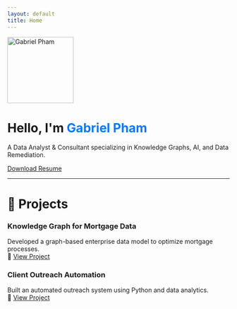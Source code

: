 ```yaml
---
layout: default
title: Home
---
```


<div class="hero">
    <img src="https://media.licdn.com/dms/image/v2/C5603AQFK1gqFFEeF5w/profile-displayphoto-shrink_800_800/profile-displayphoto-shrink_800_800/0/1578091131462?e=1747872000&v=beta&t=lF8zYcmlnW17dZ1CBFByGb98yqEEAPaJnGcb3203NVQ" alt="Gabriel Pham" width="150px" class="hero-img">
    <h1>Hello, I'm <span style="color: #007bff;">Gabriel Pham</span></h1>
    <p>A Data Analyst & Consultant specializing in Knowledge Graphs, AI, and Data Remediation.</p>
    <a href="resume.pdf" class="btn btn-primary">Download Resume</a>
</div>

---
# **🚀 Projects**
### Knowledge Graph for Mortgage Data
Developed a graph-based enterprise data model to optimize mortgage processes.  
🔗 [View Project](https://github.com/yourusername/project1)

### Client Outreach Automation
Built an automated outreach system using Python and data analytics.  
🔗 [View Project](https://github.com/yourusername/project2)
